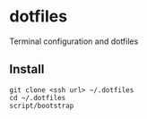 # dotfiles
Terminal configuration and dotfiles

## Install
```
git clone <ssh url> ~/.dotfiles
cd ~/.dotfiles
script/bootstrap
```
